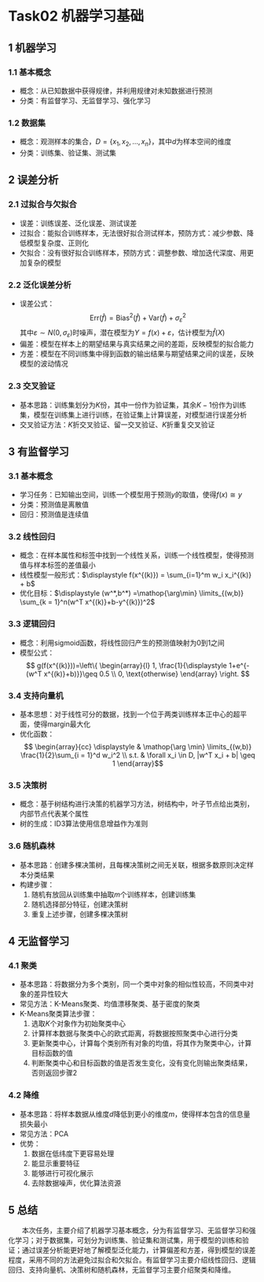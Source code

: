 # Task02 机器学习基础

## 1 机器学习

### 1.1 基本概念

- 概念：从已知数据中获得规律，并利用规律对未知数据进行预测
- 分类：有监督学习、无监督学习、强化学习

### 1.2 数据集

- 概念：观测样本的集合，$D=\{x_1, x_2, \dots, x_n\}$，其中$d$为样本空间的维度
- 分类：训练集、验证集、测试集

## 2 误差分析

### 2.1 过拟合与欠拟合

- 误差：训练误差、泛化误差、测试误差
- 过拟合：能拟合训练样本，无法很好拟合测试样本，预防方式：减少参数、降低模型复杂度、正则化
- 欠拟合：没有很好拟合训练样本，预防方式：调整参数、增加迭代深度、用更加复杂的模型

### 2.2 泛化误差分析

- 误差公式：$$\text{Err}(\hat{f})=\text{Bias}^2 (\hat{f})+\text{Var}(\hat{f})+\sigma_{\varepsilon}^2$$其中$\varepsilon \sim N(0,\sigma_{\varepsilon})$时噪声，潜在模型为$Y=f(x) + \varepsilon$，估计模型为$\hat{f}(X)$
- 偏差：模型在样本上的期望结果与真实结果之间的差距，反映模型的拟合能力
- 方差：模型在不同训练集中得到函数的输出结果与期望结果之间的误差，反映模型的波动情况

### 2.3 交叉验证

- 基本思路：训练集划分为$K$份，其中一份作为验证集，其余$K-1$份作为训练集，模型在训练集上进行训练，在验证集上计算误差，对模型进行误差分析
- 交叉验证方法：$K$折交叉验证、留一交叉验证、$K$折重复交叉验证

## 3 有监督学习

### 3.1 基本概念

- 学习任务：已知输出空间，训练一个模型用于预测$y$的取值，使得$f(x) \cong y$
- 分类：预测值是离散值
- 回归：预测值是连续值

### 3.2 线性回归

- 概念：在样本属性和标签中找到一个线性关系，训练一个线性模型，使得预测值与样本标签的差值最小
- 线性模型一般形式：$\displaystyle f(x^{(k)}) = \sum_{i=1}^m w_i x_i^{(k)} + b$
- 优化目标：$\displaystyle (w^*,b^*) =\mathop{\arg\min} \limits_{(w,b)} \sum_{k = 1}^n(w^T x^{(k)}+b-y^{(k)})^2$

### 3.3 逻辑回归

- 概念：利用sigmoid函数，将线性回归产生的预测值映射为0到1之间
- 模型公式：
$$
g(f(x^{(k)}))=\left\{
\begin{array}{l}
1, \frac{1}{\displaystyle 1+e^{-(w^T x^{(k)}+b)}}\geq 0.5 \\ 
0, \text{otherwise}
\end{array} \right.
$$

### 3.4 支持向量机

- 基本思想：对于线性可分的数据，找到一个位于两类训练样本正中心的超平面，使得margin最大化
- 优化函数：
$$
\begin{array}{cc}
\displaystyle & \mathop{\arg \min} \limits_{(w,b)} \frac{1}{2}\sum_{i = 1}^d w_i^2 \\ 
s.t. & \forall x_i \in D, |w^T x_i + b| \geq 1
\end{array}$$

### 3.5 决策树

- 概念：基于树结构进行决策的机器学习方法，树结构中，叶子节点给出类别，内部节点代表某个属性
- 树的生成：ID3算法使用信息增益作为准则

### 3.6 随机森林

- 基本思路：创建多棵决策树，且每棵决策树之间无关联，根据多数原则决定样本分类结果
- 构建步骤：
  1. 随机有放回从训练集中抽取$m$个训练样本，创建训练集
  2. 随机选择部分特征，创建决策树
  3. 重复上述步骤，创建多棵决策树

## 4 无监督学习

### 4.1 聚类

- 基本思路：将数据分为多个类别，同一个类中对象的相似性较高，不同类中对象的差异性较大
- 常见方法：K-Means聚类、均值漂移聚类、基于密度的聚类
- K-Means聚类算法步骤：
  1. 选取$K$个对象作为初始聚类中心
  2. 计算样本数据与聚类中心的欧式距离，将数据按照聚类中心进行分类
  3. 更新聚类中心，计算每个类别所有对象的均值，将其作为聚类中心，计算目标函数的值
  4. 判断聚类中心和目标函数的值是否发生变化，没有变化则输出聚类结果，否则返回步骤2

### 4.2 降维

- 基本思路：将样本数据从维度$d$降低到更小的维度$m$，使得样本包含的信息量损失最小
- 常见方法：PCA
- 优势：
  1. 数据在低纬度下更容易处理
  2. 能显示重要特征
  3. 能够进行可视化展示
  4. 去除数据噪声，优化算法资源

## 5 总结

&emsp;&emsp;本次任务，主要介绍了机器学习基本概念，分为有监督学习、无监督学习和强化学习；对于数据集，可划分为训练集、验证集和测试集，用于模型的训练和验证；通过误差分析能更好地了解模型泛化能力，计算偏差和方差，得到模型的误差程度，采用不同的方法避免过拟合和欠拟合。有监督学习主要介绍线性回归、逻辑回归、支持向量机、决策树和随机森林，无监督学习主要介绍聚类和降维。
